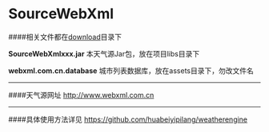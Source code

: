 SourceWebXml
============

####相关文件都在[download][1]目录下

**SourceWebXmlxxx.jar**
本天气源Jar包，放在项目libs目录下

**webxml.com.cn.database**
城市列表数据库，放在assets目录下，勿改文件名


----------


####天气源网址
http://www.webxml.com.cn


----------


####具体使用方法详见
https://github.com/huabeiyipilang/weatherengine


  [1]: https://github.com/huabeiyipilang/SourceWebXml/tree/master/download